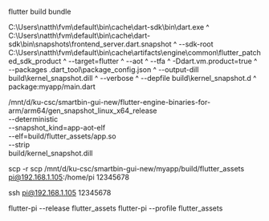 

<!-- windows -->
flutter build bundle


<!-- windows -->
C:\Users\natth\fvm\default\bin\cache\dart-sdk\bin\dart.exe ^
  C:\Users\natth\fvm\default\bin\cache\dart-sdk\bin\snapshots\frontend_server.dart.snapshot ^
  --sdk-root C:\Users\natth\fvm\default\bin\cache\artifacts\engine\common\flutter_patched_sdk_product ^
  --target=flutter ^
  --aot ^
  --tfa ^
  -Ddart.vm.product=true ^
  --packages .dart_tool\package_config.json ^
  --output-dill build\kernel_snapshot.dill ^
  --verbose ^
  --depfile build\kernel_snapshot.d ^
  package:myapp/main.dart

<!-- linux root path -->
<!-- /mnt/d/ku-csc/smartbin-gui-new/flutter-engine-binaries-for-arm/arm/gen_snapshot_linux_x64_release \
  --deterministic \
  --snapshot_kind=app-aot-elf \
  --elf=build/flutter_assets/app.so \
  --strip \
  --sim-use-hardfp \
  --no-use-integer-division  \
  build/kernel_snapshot.dill -->

/mnt/d/ku-csc/smartbin-gui-new/flutter-engine-binaries-for-arm/arm64/gen_snapshot_linux_x64_release \
  --deterministic \
  --snapshot_kind=app-aot-elf \
  --elf=build/flutter_assets/app.so \
  --strip \
  build/kernel_snapshot.dill

<!-- Generating the AOT Snapshot -->
<!-- /mnt/d/ku-csc/smartbin-gui-new/flutter-engine-binaries-for-arm/arm/gen_snapshot_linux_x64_profile \                              \
    --causal_async_stacks                                         \
    --packages=.packages                                          \
    --deterministic                                               \
    --snapshot_kind=app-aot-blobs                                 \
    --vm_snapshot_data=build/vm_snapshot_data                     \
    --isolate_snapshot_data=build/isolate_snapshot_data           \
    --vm_snapshot_instructions=build/vm_snapshot_instr            \
    --isolate_snapshot_instructions=build/isolate_snapshot_instr  \
    --no-sim-use-hardfp                                           \
    --no-use-integer-division                                     \
    --obfuscate                                               \
    --save-obfuscation-map=obfuscate.json                     \
    build/kernel_snapshot.dill -->


scp -r scp /mnt/d/ku-csc/smartbin-gui-new/myapp/build/flutter_assets pi@192.168.1.105:/home/pi
12345678


ssh pi@192.168.1.105
12345678


flutter-pi --release flutter_assets
flutter-pi --profile flutter_assets